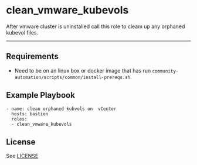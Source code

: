clean_vmware_kubevols
=========

After vmware cluster is uninstalled call this role to cleam up any orphaned kubevol files.

------------

Requirements
------------

- Need to be on an linux box or docker image that has run `community-automation/scripts/common/install-prereqs.sh`.

Example Playbook
----------------

    - name: clean orphaned kubvols on  vCenter
      hosts: bastion
      roles:
      - clean_vmware_kubevols

License
-------

See [LICENSE](https://github.com/IBM/community-automation/blob/master/LICENSE)
